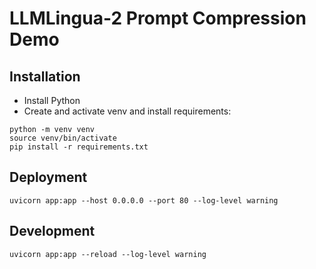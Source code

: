 # LLMLingua-2 Prompt Compression Demo

## Installation
- Install Python
- Create and activate venv and install requirements:
```
python -m venv venv
source venv/bin/activate
pip install -r requirements.txt
```

## Deployment
```
uvicorn app:app --host 0.0.0.0 --port 80 --log-level warning
```

## Development
```
uvicorn app:app --reload --log-level warning
```